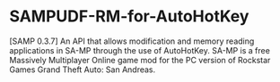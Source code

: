 # SAMPUDF-RM-for-AutoHotKey
[SAMP 0.3.7] An API that allows modification and memory reading applications in SA-MP through the use of AutoHotKey. SA-MP is a free Massively Multiplayer Online game mod for the PC version of Rockstar Games Grand Theft Auto: San Andreas.
